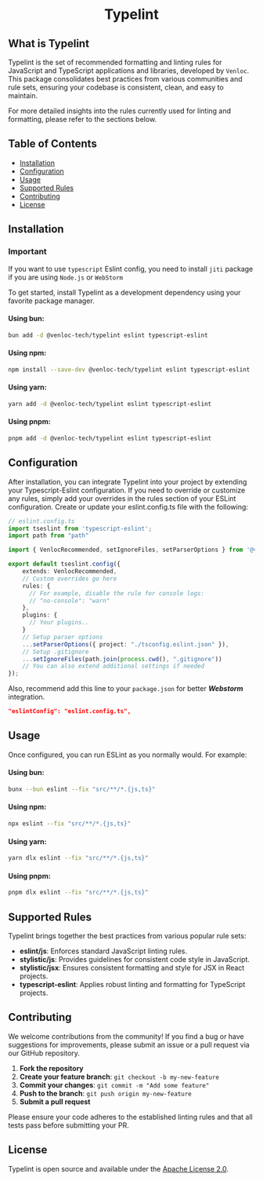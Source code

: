 <h1 align="center">Typelint</h1>

## What is Typelint
Typelint is the set of recommended formatting and linting rules for JavaScript and TypeScript applications and libraries, developed by `Venloc`. This package consolidates best practices from various communities and rule sets, ensuring your codebase is consistent, clean, and easy to maintain. 

For more detailed insights into the rules currently used for linting and formatting, please refer to the sections below.

## Table of Contents

- [Installation](#installation)
- [Configuration](#configuration)
- [Usage](#usage)
- [Supported Rules](#supported-rules)
- [Contributing](#contributing)
- [License](#license)

## Installation

### Important
If you want to use `typescript` Eslint config, you need to install `jiti` package if you are using `Node.js` or `WebStorm`

To get started, install Typelint as a development dependency using your favorite package manager.

#### Using bun:
```bash
bun add -d @venloc-tech/typelint eslint typescript-eslint
```
#### Using npm:
```bash
npm install --save-dev @venloc-tech/typelint eslint typescript-eslint
```
#### Using yarn:
```bash
yarn add -d @venloc-tech/typelint eslint typescript-eslint
```
#### Using pnpm:
```bash
pnpm add -d @venloc-tech/typelint eslint typescript-eslint
```

## Configuration
After installation, you can integrate Typelint into your project by extending your Typescript-Eslint configuration. If you need to override or customize any rules, simply add your overrides in the rules section of your ESLint configuration.
Create or update your eslint.config.ts file with the following:

```ts
// eslint.config.ts
import tseslint from 'typescript-eslint';
import path from "path"

import { VenlocRecommended, setIgnoreFiles, setParserOptions } from '@venloc-tech/typelint';

export default tseslint.config({
    extends: VenlocRecommended,
    // Custom overrides go here
    rules: {
      // For example, disable the rule for console logs:
      // "no-console": "warn"
    },
    plugins: {
      // Your plugins..   
    }
    // Setup parser options
    ...setParserOptions({ project: "./tsconfig.eslint.json" }),
    // Setup .gitignore
    ...setIgnoreFiles(path.join(process.cwd(), ".gitignore"))
    // You can also extend additional settings if needed
});
```

Also, recommend add this line to your `package.json` for better **_Webstorm_** integration.

```json
"eslintConfig": "eslint.config.ts",
```

## Usage
Once configured, you can run ESLint as you normally would. For example:
#### Using bun:
```bash
bunx --bun eslint --fix "src/**/*.{js,ts}"
```
#### Using npm:
```bash
npx eslint --fix "src/**/*.{js,ts}"
```
#### Using yarn:
```bash
yarn dlx eslint --fix "src/**/*.{js,ts}"
```
#### Using pnpm:
```bash
pnpm dlx eslint --fix "src/**/*.{js,ts}"
```

## Supported Rules
Typelint brings together the best practices from various popular rule sets:
- **eslint/js**: Enforces standard JavaScript linting rules.
- **stylistic/js**: Provides guidelines for consistent code style in JavaScript.
- **stylistic/jsx**: Ensures consistent formatting and style for JSX in React projects.
- **typescript-eslint**: Applies robust linting and formatting for TypeScript projects.

## Contributing
We welcome contributions from the community! If you find a bug or have suggestions for improvements, please submit an issue or a pull request via our GitHub repository.

1. **Fork the repository**
2. **Create your feature branch**: `git checkout -b my-new-feature`
3. **Commit your changes**: `git commit -m "Add some feature"`
4. **Push to the branch**: `git push origin my-new-feature`
5. **Submit a pull request**

Please ensure your code adheres to the established linting rules and that all tests pass before submitting your PR.

## License
Typelint is open source and available under the [Apache License 2.0](https://github.com/Venloc-Tech/Typelint/blob/main/LICENSE).
